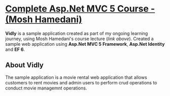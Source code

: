 # [Complete Asp.Net MVC 5 Course - (Mosh Hamedani)](https://codewithmosh.com/p/asp-net-mvc)

**Vidly** is a sample application created as part of my ongoing learning journey, using Mosh Hamedani's course lecture (*link above*). 
Created a sample web application using **Asp.Net MVC 5 Framework**, **Asp.Net Identity** and **EF 6**. 

## About Vidly 
The sample application is a movie rental web application that allows customers to rent movies and admin users to perform crud operations to conduct movie managemnt operations.



